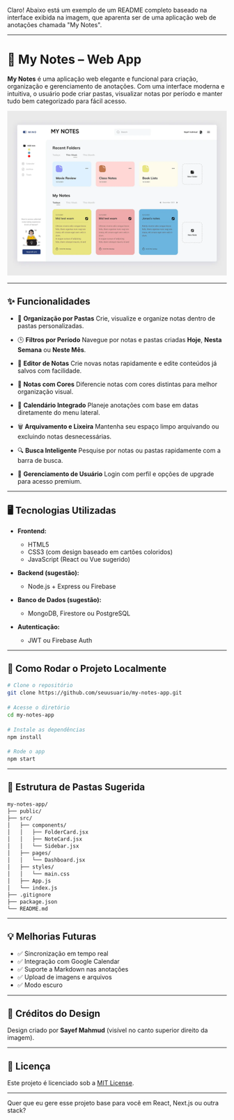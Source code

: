 Claro! Abaixo está um exemplo de um README completo baseado na interface exibida na imagem, que aparenta ser de uma aplicação web de anotações chamada "My Notes".

---

# 📘 My Notes – Web App

**My Notes** é uma aplicação web elegante e funcional para criação, organização e gerenciamento de anotações. Com uma interface moderna e intuitiva, o usuário pode criar pastas, visualizar notas por período e manter tudo bem categorizado para fácil acesso.

![App Screenshot](./original-414edf9dd5fdf25bd87452ff236e00de.webp)

---

## ✨ Funcionalidades

* 📁 **Organização por Pastas**
  Crie, visualize e organize notas dentro de pastas personalizadas.

* 🕒 **Filtros por Período**
  Navegue por notas e pastas criadas **Hoje**, **Nesta Semana** ou **Neste Mês**.

* 📝 **Editor de Notas**
  Crie novas notas rapidamente e edite conteúdos já salvos com facilidade.

* 🎨 **Notas com Cores**
  Diferencie notas com cores distintas para melhor organização visual.

* 📅 **Calendário Integrado**
  Planeje anotações com base em datas diretamente do menu lateral.

* 🗑️ **Arquivamento e Lixeira**
  Mantenha seu espaço limpo arquivando ou excluindo notas desnecessárias.

* 🔍 **Busca Inteligente**
  Pesquise por notas ou pastas rapidamente com a barra de busca.

* 👤 **Gerenciamento de Usuário**
  Login com perfil e opções de upgrade para acesso premium.

---

## 🖥️ Tecnologias Utilizadas

* **Frontend:**

  * HTML5
  * CSS3 (com design baseado em cartões coloridos)
  * JavaScript (React ou Vue sugerido)

* **Backend (sugestão):**

  * Node.js + Express ou Firebase

* **Banco de Dados (sugestão):**

  * MongoDB, Firestore ou PostgreSQL

* **Autenticação:**

  * JWT ou Firebase Auth

---

## 🚀 Como Rodar o Projeto Localmente

```bash
# Clone o repositório
git clone https://github.com/seuusuario/my-notes-app.git

# Acesse o diretório
cd my-notes-app

# Instale as dependências
npm install

# Rode o app
npm start
```

---

## 📂 Estrutura de Pastas Sugerida

```
my-notes-app/
├── public/
├── src/
│   ├── components/
│   │   ├── FolderCard.jsx
│   │   ├── NoteCard.jsx
│   │   └── Sidebar.jsx
│   ├── pages/
│   │   └── Dashboard.jsx
│   ├── styles/
│   │   └── main.css
│   ├── App.js
│   └── index.js
├── .gitignore
├── package.json
└── README.md
```

---

## 💡 Melhorias Futuras

* ✅ Sincronização em tempo real
* ✅ Integração com Google Calendar
* ✅ Suporte a Markdown nas anotações
* ✅ Upload de imagens e arquivos
* ✅ Modo escuro

---

## 📸 Créditos do Design

Design criado por **Sayef Mahmud** (visível no canto superior direito da imagem).

---

## 📃 Licença

Este projeto é licenciado sob a [MIT License](LICENSE).

---

Quer que eu gere esse projeto base para você em React, Next.js ou outra stack?

